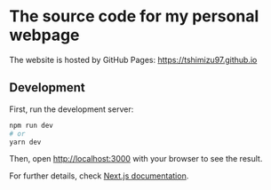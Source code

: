 # The source code for my personal webpage

The website is hosted by GitHub Pages: https://tshimizu97.github.io

## Development

First, run the development server:

```bash
npm run dev
# or
yarn dev
```

Then, open [http://localhost:3000](http://localhost:3000) with your browser to see the result.

For further details, check [Next.js documentation](https://nextjs.org/docs).
